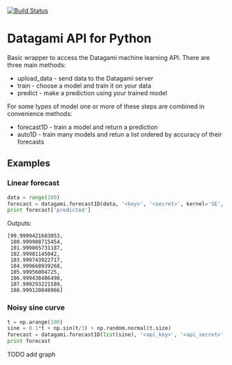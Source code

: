 [![Build Status](https://travis-ci.org/datagami/datagami-python.svg?branch=master)](https://travis-ci.org/datagami/datagami-python)

Datagami API for Python
=======================

Basic wrapper to access the Datagami machine learning API.  There are three main methods:

*  upload_data - send data to the Datagami server
*  train - choose a model and train it on your data
*  predict - make a prediction using your trained model

For some types of model one or more of these steps are combined in convenience methods:

* forecast1D - train a model and return a prediction
* auto1D - train many models and retun a list ordered by accuracy of their forecasts 

## Examples

### Linear forecast

```python
data = range(100)
forecast = datagami.forecast1D(data, '<key>', '<secret>', kernel='SE', steps_ahead=10)
print forecast['predicted']
```

Outputs:

```
[99.9999421603053,
 100.999908715454,
 101.999865731187,
 102.99981145042,
 103.999743922717,
 104.999660939268,
 105.99956004725,
 106.999438486498,
 107.999293221589,
 108.999120848966]
```

### Noisy sine curve

```python
t = np.arange(100)
sine = 0.1*t + np.sin(t/3) + np.random.normal(t.size)
forecast = datagami.forecast1D(list(sine), '<api_key>', '<api_secret>', kernel='SE', steps_ahead=10)
print forecast
```

TODO add graph